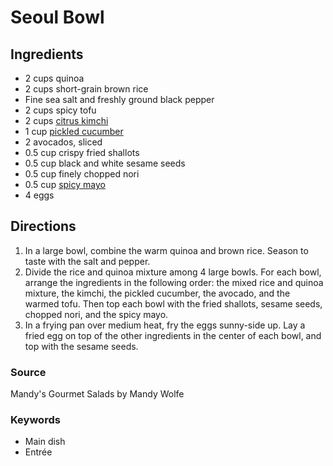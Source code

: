 # Seoul Bowl

## Ingredients

- 2 cups quinoa
- 2 cups short-grain brown rice
- Fine sea salt and freshly ground black pepper
- 2 cups spicy tofu
- 2 cups [citrus kimchi](../appetizers/kimchi.md)
- 1 cup [pickled cucumber](../appetizers/pickled-cucmber.md)
- 2 avocados, sliced
- 0.5 cup crispy fried shallots
- 0.5 cup black and white sesame seeds
- 0.5 cup finely chopped nori
- 0.5 cup [spicy mayo](../sauces/spicy-mayo.md)
- 4 eggs

## Directions

1. In a large bowl, combine the warm quinoa and brown rice. Season to taste
   with the salt and pepper.
1. Divide the rice and quinoa mixture among 4 large bowls. For each bowl,
   arrange the ingredients in the following order: the mixed rice and quinoa
   mixture, the kimchi, the pickled cucumber, the avocado, and the warmed tofu.
   Then top each bowl with the fried shallots, sesame seeds, chopped nori, and
   the spicy mayo.
1. In a frying pan over medium heat, fry the eggs sunny-side up. Lay a fried
   egg on top of the other ingredients in the center of each bowl, and top with
   the sesame seeds.

### Source

Mandy's Gourmet Salads by Mandy Wolfe

### Keywords

- Main dish
- Entrée
